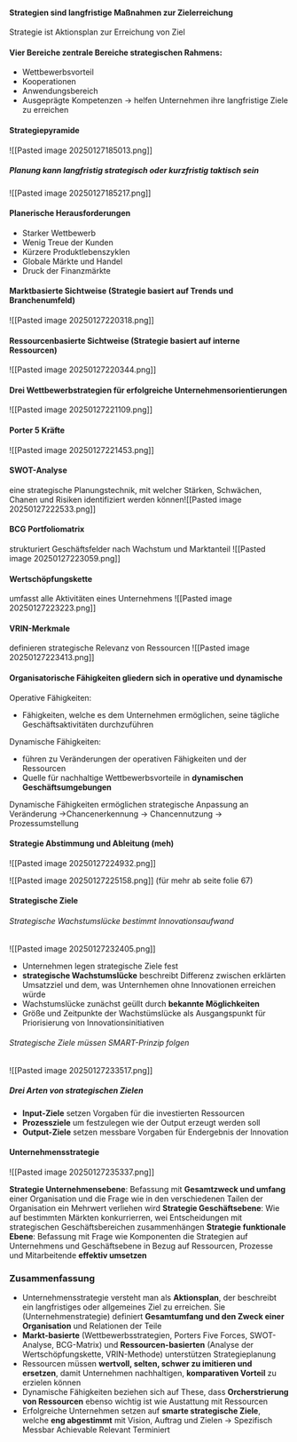 #### Strategien sind langfristige Maßnahmen zur Zielerreichung
Strategie ist Aktionsplan zur Erreichung von Ziel 
#### Vier Bereiche zentrale Bereiche strategischen Rahmens:
- Wettbewerbsvorteil
- Kooperationen
- Anwendungsbereich
- Ausgeprägte Kompetenzen
-> helfen Unternehmen ihre langfristige Ziele zu erreichen
#### Strategiepyramide
![[Pasted image 20250127185013.png]]

##### Planung kann langfristig strategisch oder kurzfristig taktisch sein
![[Pasted image 20250127185217.png]]

#### Planerische Herausforderungen
- Starker Wettbewerb
- Wenig Treue der Kunden
- Kürzere Produktlebenszyklen
- Globale Märkte und Handel
- Druck der Finanzmärkte

#### Marktbasierte Sichtweise (Strategie basiert auf Trends und Branchenumfeld)
![[Pasted image 20250127220318.png]]

#### Ressourcenbasierte Sichtweise (Strategie basiert auf interne Ressourcen)
![[Pasted image 20250127220344.png]]

#### Drei Wettbewerbstrategien für erfolgreiche Unternehmensorientierungen
![[Pasted image 20250127221109.png]]

#### Porter 5 Kräfte
![[Pasted image 20250127221453.png]]

#### SWOT-Analyse
eine strategische Planungstechnik, mit welcher Stärken, Schwächen, Chanen und Risiken identifiziert werden können![[Pasted image 20250127222533.png]]

#### BCG Portfoliomatrix
strukturiert Geschäftsfelder nach Wachstum und Marktanteil
![[Pasted image 20250127223059.png]]

#### Wertschöpfungskette
umfasst alle Aktivitäten eines Unternehmens
![[Pasted image 20250127223223.png]]

#### VRIN-Merkmale
definieren strategische Relevanz von Ressourcen
![[Pasted image 20250127223413.png]]


#### Organisatorische Fähigkeiten gliedern sich in operative und dynamische

Operative Fähigkeiten:
- Fähigkeiten, welche es dem Unternehmen ermöglichen, seine tägliche Geschäftsaktivitäten durchzuführen

Dynamische Fähigkeiten:
- führen zu Veränderungen der operativen Fähigkeiten und der Ressourcen 
- Quelle für nachhaltige Wettbewerbsvorteile in **dynamischen Geschäftsumgebungen**

Dynamische Fähigkeiten ermöglichen strategische Anpassung an Veränderung
  ->Chancenerkennung -> Chancennutzung -> Prozessumstellung
#### Strategie Abstimmung und Ableitung (meh)
![[Pasted image 20250127224932.png]]

![[Pasted image 20250127225158.png]] (für mehr ab seite folie 67)

#### Strategische Ziele
###### Strategische Wachstumslücke bestimmt Innovationsaufwand
![[Pasted image 20250127232405.png]]
- Unternehmen legen strategische Ziele fest
- **strategische Wachstumslücke** beschreibt Differenz zwischen erklärten Umsatzziel und dem, was Unternhemen ohne Innovationen erreichen würde 
- Wachstumslücke zunächst geüllt durch **bekannte Möglichkeiten**
- Größe und Zeitpunkte der Wachstümslücke als Ausgangspunkt für Priorisierung von Innovationsinitiativen

###### Strategische Ziele müssen SMART-Prinzip folgen
![[Pasted image 20250127233517.png]]

##### Drei Arten von strategischen Zielen
- **Input-Ziele** setzen Vorgaben für die investierten Ressourcen
- **Prozessziele** um festzulegen wie der Output erzeugt werden soll
- **Output-Ziele** setzen messbare Vorgaben für Endergebnis der Innovation

#### Unternehmensstrategie
![[Pasted image 20250127235337.png]]

 **Strategie Unternehmensebene**: Befassung mit **Gesamtzweck und umfang** einer Organisation und die Frage wie in den verschiedenen Tailen der Organisation ein Mehrwert verliehen wird
 **Strategie Geschäftsebene**: Wie auf bestimmten Märkten konkurrierren, wei Entscheidungen mit strategischen Geschäftsbereichen zusammenhängen
**Strategie funktionale Ebene**: Befassung mit Frage wie Komponenten die Strategien auf Unternehmens und Geschäftsebene in Bezug auf Ressourcen, Prozesse und Mitarbeitende **effektiv umsetzen** 
### Zusammenfassung
- Unternehmensstrategie versteht man als **Aktionsplan**, der beschreibt ein langfristiges oder allgemeines Ziel zu erreichen. Sie (Unternehmenstrategie) definiert **Gesamtumfang und den Zweck  einer Organisation** und Relationen der Teile
- **Markt-basierte** (Wettbewerbsstrategien, Porters Five Forces, SWOT-Analyse, BCG-Matrix) und **Ressourcen-basierten** (Analyse der Wertschöpfungskette, VRIN-Methode) unterstützen Strategieplanung
- Ressourcen müssen **wertvoll, selten, schwer zu imitieren und ersetzen**, damit Unternehmen nachhaltigen, **komparativen Vorteil** zu erzielen können
- Dynamische Fähigkeiten beziehen sich auf These, dass **Orcherstrierung von Ressourcen** ebenso wichtig ist wie Austattung mit Ressourcen
- Erfolgreiche Unternehmen setzen auf **smarte strategische Ziele**, welche **eng abgestimmt** mit Vision, Auftrag und Zielen 
->     Spezifisch
	 Messbar
	 Achievable
	 Relevant
	 Terminiert
    
     